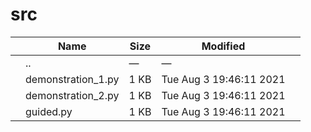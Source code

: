 # src

<table><thead><tr class="header"><th></th><th>Name</th><th>Size</th><th>Modified</th><th></th></tr></thead><tbody><tr class="odd"><td></td><td><span class="goup">..</span></td><td>—</td><td>—</td><td></td></tr><tr class="even"><td></td><td><span class="name">demonstration_1.py</span></td><td>1 KB</td><td>Tue Aug 3 19:46:11 2021</td><td></td></tr><tr class="odd"><td></td><td><span class="name">demonstration_2.py</span></td><td>1 KB</td><td>Tue Aug 3 19:46:11 2021</td><td></td></tr><tr class="even"><td></td><td><span class="name">guided.py</span></td><td>1 KB</td><td>Tue Aug 3 19:46:11 2021</td><td></td></tr></tbody></table>
